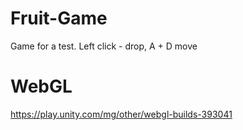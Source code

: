 # Fruit-Game
 Game for a test. Left click - drop, A + D move

 # WebGL
 https://play.unity.com/mg/other/webgl-builds-393041
